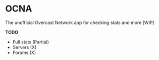 OCNA
====
The unofficial Overcast Network app for checking stats and more [WIP]

**TODO**

* Full stats (Partial)
* Servers (X)
* Forums (X)
